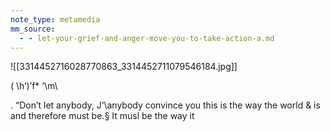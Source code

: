 ```yaml
---
note_type: metamedia
mm_source:
  - - let-your-grief-and-anger-move-you-to-take-action-a.md
---
```


![[3314452716028770863_3314452711079546184.jpg]]

( \h‘)’f* ‘\m\

. “Don’t let anybody,
J‘\anybody convince you
this is the way the world &
is and therefore must be.§
It musl be the way it


